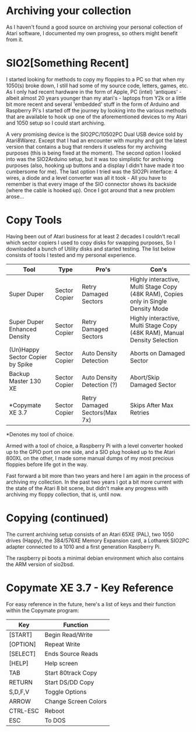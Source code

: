 # Archiving your collection
As I haven't found a good source on archiving your personal collection of Atari software, I documented my own progress, so others might benefit from it.

# SIO2[Something Recent]

I started looking for methods to copy my floppies to a PC so that when my 1050(s) broke down, I still had some of my source code, letters, games, etc. As I only had recent hardware in the form of Apple, PC (intel) 'antiques' - albeit almost 20 years younger than my atari's - laptops from Y2k or a little bit more recent and several 'embedded' stuff in the form of Arduino and Raspberry Pi's I started off the journey by looking into the various methods that are available to hook up one of the aforementioned devices to my Atari and 1050 setup so I could start archiving.

A very promising device is the SIO2PC/10502PC Dual USB device sold by Atari8Warez. Except that I had an encounter with murphy and got the latest version that contains a bug that renders it useless for my archiving purposes (this is being fixed at the moment). The second option I looked into was the SIO2Arduino setup, but it was too simplistic for archiving purposes (also, hooking up buttons and a display I didn't have made it too cumbersome for me). The last option I tried was the SIO2Pi interface: 4 wires, a diode and a level converter was all it took - All you have to remember is that every image of the SIO connector shows its backside (where the cable is hooked up). Once I got around that a new problem arose...

# Copy Tools

Having been out of Atari business for at least 2 decades I couldn't recall which sector copiers I used to copy disks for swapping purposes, So I downloaded a bunch of Utility disks and started testing. The list below consists of tools I tested and my personal experience.

|Tool  |Type  |Pro's  |Con's  |
|------|------|-------|-------|
|Super Duper  |Sector Copier  |Retry Damaged Sectors  |Highly interactive, Multi Stage Copy (48K RAM), Copies only in Single Density Mode  |
|Super Duper Enhanced Density  |Sector Copier  |Retry Damaged Sectors  |Highly interactive, Multi Stage Copy (48K RAM), Manual Density Selection  |
|(Un)Happy Sector Copier by Spike  |Sector Copier  |Auto Density Detection  |Aborts on Damaged Sector  |
|Backup Master 130 XE  |Sector Copier  |Auto Density Detection (?)  |Abort/Skip Damaged Sector  |
|\*Copymate XE 3.7  |Sector Copier  |Retry Damaged Sectors(Max 7x)  |Skips After Max Retries  |
\*Denotes my tool of choice.

Armed with a tool of choice, a Raspberry Pi with a level converter hooked up to the GPIO port on one side, and a SIO plug hooked up to the Atari 800XL on the other, I made some manual dumps of my most precious floppies before life got in the way.

Fast forward a bit more than two years and here I am again in the process of archiving my collection. In the past two years I got a bit more current with the state of the Atari 8 bit scene, but didn't make any progress with archiving my floppy collection, that is, until now.

# Copying (continued)

The current archiving setup consists of an Atari 65XE (PAL), two 1050 drives (Happy), the 384/576XE Memory Expansion card, a Lotharek SIO2PC adapter connected to a 1010 and a first generation Raspberry Pi.

The raspberry pi boots a minimal debian environment which also contains the ARM version of sio2bsd.

# Copymate XE 3.7 - Key Reference

For easy reference in the future, here's a list of keys and their function within the Copymate program:

|Key  |Function  |
|-----|----------|
|[START]	|Begin Read/Write  |
|[OPTION]	|Repeat Write  |
|[SELECT]	|Ends Source Reads  |
|[HELP]	|Help screen  |
|TAB	|Start 80track Copy  |
|RETURN	|Start DS/DD Copy  |
|S,D,F,V	|Toggle Options  |
|ARROW	|Change Screen Colors  |
|CTRL-ESC	|Reboot  |
|ESC	|To DOS  |
